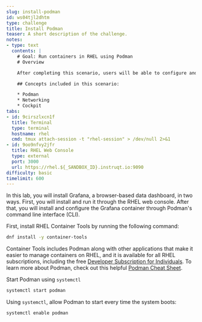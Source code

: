 ```yaml
---
slug: install-podman
id: ws04tjl2dhtm
type: challenge
title: Install Podman
teaser: A short description of the challenge.
notes:
- type: text
  contents: |
    # Goal: Run containers in RHEL using Podman
    # Overview

    After completing this scenario, users will be able to configure and manage containers from a Dockerfile using both the Podman command line interface and the Cockpit Podman tool in RHEL web console.

    ## Concepts included in this scenario:

    * Podman
    * Networking
    * Cockpit
tabs:
- id: 9cirszlxcn1f
  title: Terminal
  type: terminal
  hostname: rhel
  cmd: tmux attach-session -t "rhel-session" > /dev/null 2>&1
- id: 9oo9nfvy2jfr
  title: RHEL Web Console
  type: external
  port: 3000
  url: https://rhel.${_SANDBOX_ID}.instruqt.io:9090
difficulty: basic
timelimit: 600
---
```

In this lab, you will install Grafana, a browser-based data dashboard, in two ways. First, you will install and run it through the RHEL web console. After that, you will install and configure the Grafana container through Podman's command line interface (CLI).

First, install RHEL Container Tools by running the following command:
```bash
dnf install -y container-tools
```
Container Tools includes Podman along with other applications that make it easier to manage containers on RHEL, and it is available for all RHEL subscriptions, including the free [Developer Subscription for Individuals](https://developers.redhat.com/articles/faqs-no-cost-red-hat-enterprise-linux#). To learn more about Podman, check out this helpful [Podman Cheat Sheet](https://developers.redhat.com/cheat-sheets/podman-cheat-sheet).

Start Podman using `systemctl`
```bash
systemctl start podman
```

Using `systemctl`, allow Podman to start every time the system boots:
```bash
systemctl enable podman
```